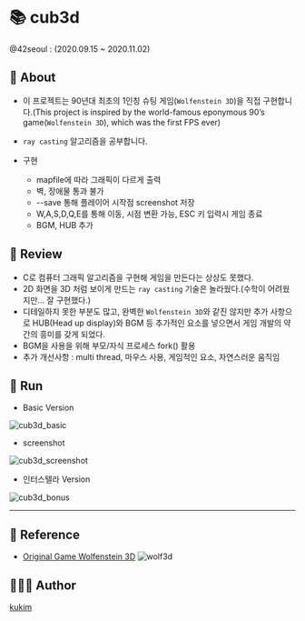 # 📚 cub3d
@42seoul : (2020.09.15 ~ 2020.11.02)
## 📖 About
- 이 프로젝트는 90년대 최초의 1인칭 슈팅 게임(`Wolfenstein 3D`)을 직접 구현합니다.(This project is inspired by the world-famous eponymous 90’s game(`Wolfenstein 3D`), which was the first FPS ever)
- `ray casting` 알고리즘을 공부합니다.

- 구현
	- mapfile에 따라 그래픽이 다르게 출력
	- 벽, 장애물 통과 불가
	- --save 통해 플레이어 시작점 screenshot 저장
	- W,A,S,D,Q,E를 통해 이동, 시점 변환 가능, ESC 키 입력시 게임 종료
	- BGM, HUB 추가

## 📝 Review
- C로 컴퓨터 그래픽 알고리즘을 구현해 게임을 만든다는 상상도 못했다. 
- 2D 화면을 3D 처럼 보이게 만드는 `ray casting` 기술은 놀라웠다.(수학이 어려웠지만... 잘 구현했다.)
- 디테일하지 못한 부분도 많고, 완벽한 `Wolfenstein 3D`와 같진 않지만 추가 사항으로 HUB(Head up display)와 BGM 등 추가적인 요소를 넣으면서 게임 개발의 약간의 흥미를 갖게 되었다.
- BGM을 사용을 위해 부모/자식 프로세스 fork() 활용
- 추가 개선사항 : multi thread, 마우스 사용, 게임적인 요소, 자연스러운 움직임

## 🏁 Run
- Basic Version

![cub3d_basic](https://user-images.githubusercontent.com/57086195/104799397-25194200-5812-11eb-9c68-26f848ef381f.gif)

- screenshot

![cub3d_screenshot](https://user-images.githubusercontent.com/57086195/104799400-29455f80-5812-11eb-8b69-e327000a386d.gif)

- 인터스텔라 Version

![cub3d_bonus](https://user-images.githubusercontent.com/57086195/104799399-277b9c00-5812-11eb-8e29-1a71948232d8.gif)


---

## 🔗 Reference
- [Original Game Wolfenstein 3D](http://users.atw.hu/wolf3d/)
![wolf3d](https://user-images.githubusercontent.com/57086195/104798832-3ad83880-580d-11eb-8ddc-eca9e64e0297.png)


## 🧑🏻‍💻 Author
[kukim](https://github.com/ku-kim)
